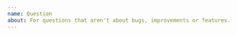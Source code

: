 ```yaml
---
name: Question
about: For questions that aren't about bugs, improvements or features.
---
```


<!--
Please check that your question hasn't already been answered in another issue before asking it, and be as clear as possible to avoid confusion.
-->

